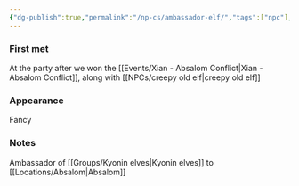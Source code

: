 ```yaml
---
{"dg-publish":true,"permalink":"/np-cs/ambassador-elf/","tags":["npc"],"noteIcon":"npc","updated":"2024-01-06T09:40:04.015+01:00"}
---
```


### First met
At the party after we won the [[Events/Xian - Absalom Conflict\|Xian - Absalom Conflict]], along with [[NPCs/creepy old elf\|creepy old elf]]
### Appearance
Fancy
### Notes
Ambassador of [[Groups/Kyonin elves\|Kyonin elves]] to [[Locations/Absalom\|Absalom]]